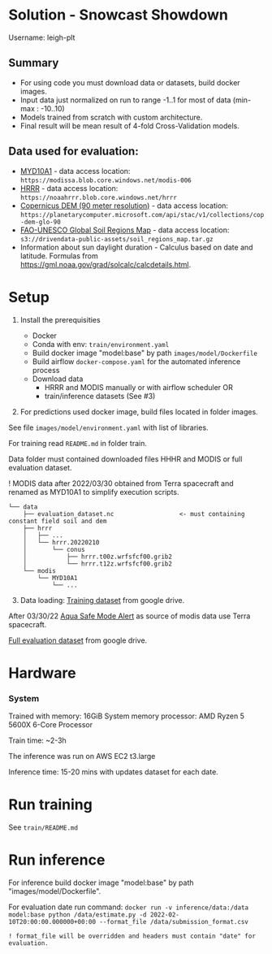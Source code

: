 # Solution - Snowcast Showdown

Username: leigh-plt

## Summary
- For using code you must download data or datasets, build docker images.
- Input data just normalized on run to range -1..1 for most of data (min-max : -10..10)
- Models trained from scratch with custom architecture.
- Final result will be mean result of 4-fold Cross-Validation models.

## Data used for evaluation:
- [MYD10A1](https://nsidc.org/data/MYD10A1) - data access location: `https://modissa.blob.core.windows.net/modis-006`
- [HRRR](https://rapidrefresh.noaa.gov/hrrr/) - data access location: `https://noaahrrr.blob.core.windows.net/hrrr`
- [Copernicus DEM (90 meter resolution)](https://object.cloud.sdsc.edu/v1/AUTH_opentopography/www/metadata/Copernicus_metadata.pdf) - data access location: `https://planetarycomputer.microsoft.com/api/stac/v1/collections/cop-dem-glo-90`
- [FAO-UNESCO Global Soil Regions Map](https://www.nrcs.usda.gov/wps/portal/nrcs/detail/soils/use/?cid=nrcs142p2_054013) - data access location: `s3://drivendata-public-assets/soil_regions_map.tar.gz`
- Information about sun daylight duration - Calculus based on date and latitude. Formulas from https://gml.noaa.gov/grad/solcalc/calcdetails.html.

# Setup

1. Install the prerequisities
     - Docker
     - Conda with env: `train/environment.yaml`
     - Build docker image "model:base" by path `images/model/Dockerfile`
     - Build airflow `docker-compose.yaml` for the automated inference process
     - Download data
        - HRRR and MODIS manually or with airflow scheduler
          OR
        - train/inference datasets (See #3)

2. For predictions used docker image, build files located in folder images.

  See file `images/model/environment.yaml` with list of libraries.

  For training read `README.md` in folder train.

Data folder must contained downloaded files HHHR and MODIS or full evaluation dataset.

! MODIS data after 2022/03/30 obtained from Terra spacecraft and renamed as MYD10A1 to simplify execution scripts.

```
└── data
    ├── evaluation_dataset.nc                  <- must containing constant field soil and dem
    ├── hrrr
    │   ├── ...
    │   └── hrrr.20220210
    │       └── conus
    │           ├── hrrr.t00z.wrfsfcf00.grib2
    │           └── hrrr.t12z.wrfsfcf00.grib2
    └── modis
        └── MYD10A1
            └── ...
```

3. Data loading:
  [Training dataset](https://drive.google.com/file/d/1byzZadHONRHZZ0E9kQksP_ZOhhHmABNt/view?usp=sharing) from google drive.

  After 03/30/22 [Aqua Safe Mode Alert](https://lpdaac.usgs.gov/news/aqua-safe-mode-alert/) as source of modis data use Terra spacecraft.
  
  [Full evaluation dataset](https://drive.google.com/file/d/1c-fH88e4m9MQRUBfibs7mrAfN7_OQBWc/view?usp=sharing) from google drive.

# Hardware
### System
Trained with
  memory:         16GiB System memory
  processor:      AMD Ryzen 5 5600X 6-Core Processor

Train time: ~2-3h

The inference was run on AWS EC2 t3.large

Inference time: 15-20 mins with updates dataset for each date.

# Run training
  See `train/README.md`

# Run inference
  For inference build docker image "model:base" by path "images/model/Dockerfile".

  For evaluation date run command:
    `docker run -v inference/data:/data model:base python /data/estimate.py -d 2022-02-10T20:00:00.000000+00:00 --format_file /data/submission_format.csv`
    
    ! format_file will be overridden and headers must contain "date" for evaluation.
